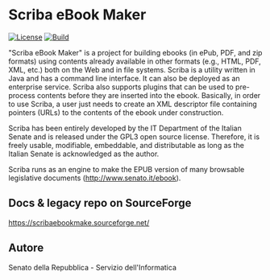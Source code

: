 # Scriba eBook Maker #

[![License](https://img.shields.io/badge/license-GPL3-green)](https://.../LICENSE)
[![Build](https://img.shields.io/badge/build-09.2024-yellowgreen)](https://github.com/SenatoDellaRepubblica/PArSe)

"Scriba eBook Maker" is a project for building ebooks (in ePub, PDF, and zip formats) using contents already available in other formats (e.g., HTML, PDF, XML, etc.) both on the Web and in file systems. Scriba is a utility written in Java and has a command line interface. It can also be deployed as an enterprise service. Scriba also supports plugins that can be used to pre-process contents before they are inserted into the ebook. Basically, in order to use Scriba, a user just needs to create an XML descriptor file containing pointers (URLs) to the contents of the ebook under construction.

Scriba has been entirely developed by the IT Department of the Italian Senate and is released under the GPL3 open source license. Therefore, it is freely usable, modifiable, embeddable, and distributable as long as the Italian Senate is acknowledged as the author.

Scriba runs as an engine to make the EPUB version of many browsable legislative documents (http://www.senato.it/ebook).

## Docs & legacy repo on SourceForge ##

https://scribaebookmake.sourceforge.net/ 

## Autore ##

Senato della Repubblica - Servizio dell'Informatica
